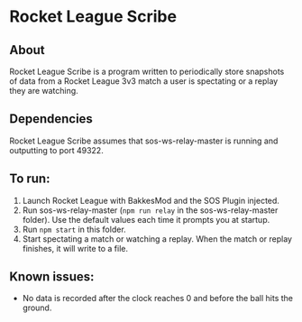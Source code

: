 # Rocket League Scribe

## About

Rocket League Scribe is a program written to periodically store snapshots of data from a Rocket League 3v3 match a user is spectating or a replay they are watching.

## Dependencies

Rocket League Scribe assumes that sos-ws-relay-master is running and outputting to port 49322.

## To run:

1. Launch Rocket League with BakkesMod and the SOS Plugin injected.
1. Run sos-ws-relay-master (`npm run relay` in the sos-ws-relay-master folder). Use the default values each time it prompts you at startup.
1. Run `npm start` in this folder.
1. Start spectating a match or watching a replay. When the match or replay finishes, it will write to a file.

## Known issues:

* No data is recorded after the clock reaches 0 and before the ball hits the ground.
